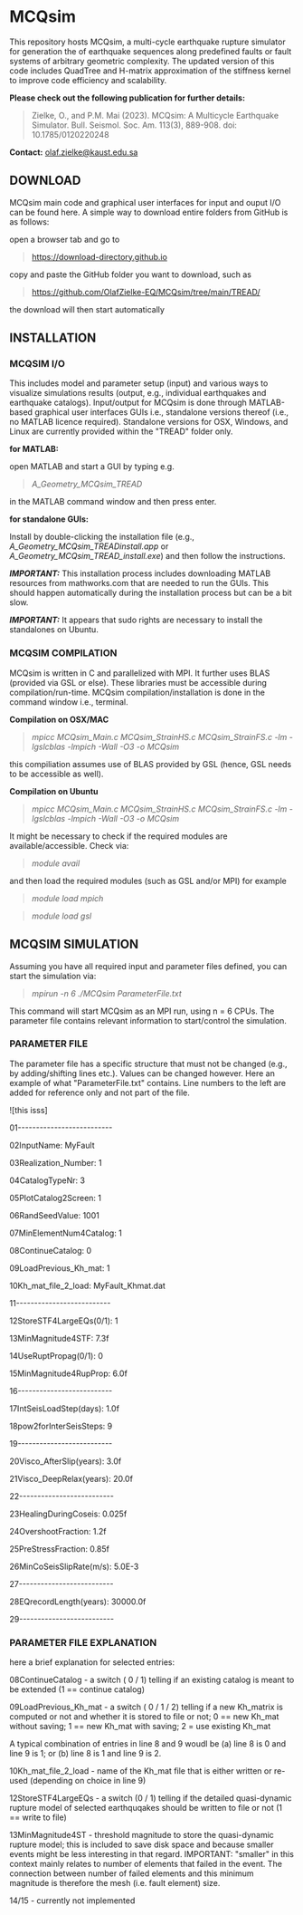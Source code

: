 # MCQsim

This repository hosts MCQsim, a multi-cycle earthquake rupture simulator for generation the of earthquake sequences along predefined faults or fault systems of arbitrary geometric complexity. The updated version of this code includes QuadTree and H-matrix approximation of the stiffness kernel to improve code efficiency and scalability.

**Please check out the following publication for further details:**

> Zielke, O., and P.M. Mai (2023). MCQsim: A Multicycle Earthquake Simulator. Bull. Seismol. Soc. Am. 113(3), 889-908. doi: 10.1785/0120220248

**Contact:** olaf.zielke@kaust.edu.sa



## DOWNLOAD
  MCQsim main code and graphical user interfaces for input and ouput I/O can be found here. A simple way to download entire folders from GitHub is as follows:

  open a browser tab and go to
  
 > https://download-directory.github.io

  copy and paste the GitHub folder you want to download, such as
  
 > https://github.com/OlafZielke-EQ/MCQsim/tree/main/TREAD/
  
  the download will then start automatically



## INSTALLATION
### MCQSIM I/O
  This includes model and parameter setup (input) and various ways to visualize simulations results (output, e.g., individual earthquakes and earthquake catalogs). Input/output for MCQsim is done through MATLAB-based graphical user interfaces GUIs i.e., standalone versions thereof (i.e., no MATLAB licence required). Standalone versions for OSX, Windows, and Linux are currently provided within the "TREAD" folder only.
  
  **for MATLAB:** 
  
  open MATLAB and start a GUI by typing e.g.
  
> _A_Geometry_MCQsim_TREAD_

in the MATLAB command window and then press enter.

 **for standalone GUIs:**
  
  Install by double-clicking the installation file (e.g., _A_Geometry_MCQsim_TREADinstall.app_ or _A_Geometry_MCQsim_TREAD_install.exe_) and then follow the instructions. 
  
  **_IMPORTANT:_** This installation process includes downloading MATLAB resources from mathworks.com that are needed to run the GUIs. This should happen automatically during the installation process but can be a bit slow.
  
  **_IMPORTANT:_** It appears that sudo rights are necessary to install the standalones on Ubuntu.



### MCQSIM COMPILATION
  MCQsim is written in C and parallelized with MPI. It further uses BLAS (provided via GSL or else). These libraries must be accessible during compilation/run-time. MCQsim compilation/installation is done in the command window i.e., terminal.

**Compilation on OSX/MAC**

> _mpicc   MCQsim_Main.c   MCQsim_StrainHS.c   MCQsim_StrainFS.c   -lm  -lgslcblas  -lmpich  -Wall  -O3  -o  MCQsim_

  this compiliation assumes use of BLAS provided by GSL (hence, GSL needs to be accessible as well).

**Compilation on Ubuntu**

 > _mpicc   MCQsim_Main.c   MCQsim_StrainHS.c   MCQsim_StrainFS.c   -lm  -lgslcblas  -lmpich  -Wall  -O3  -o  MCQsim_

  It might be necessary to check if the required modules are available/accessible. Check via:

> _module avail_

  and then load the required modules (such as GSL and/or MPI) for example

> _module load mpich_
  
 > _module load gsl_
  

## MCQSIM SIMULATION
  Assuming you have all required input and parameter files defined, you can start the simulation via:

 > _mpirun -n 6 ./MCQsim ParameterFile.txt_

  This command will start MCQsim as an MPI run, using n = 6 CPUs. The parameter file contains relevant information to start/control the simulation.

### PARAMETER FILE  
  The parameter file has a specific structure that must not be changed (e.g., by adding/shifting lines etc.). Values can be changed however. Here an example of what "ParameterFile.txt" contains. Line numbers to the left are added for reference only and not part of the file.

![this isss]

01--------------------------

02InputName:                     MyFault

03Realization_Number:            1

04CatalogTypeNr:                 3

05PlotCatalog2Screen:            1

06RandSeedValue:                 1001

07MinElementNum4Catalog:         1

08ContinueCatalog:               0

09LoadPrevious_Kh_mat:           1

10Kh_mat_file_2_load:            MyFault_Khmat.dat

11--------------------------

12StoreSTF4LargeEQs(0/1):        1

13MinMagnitude4STF:              7.3f

14UseRuptPropag(0/1):            0

15MinMagnitude4RupProp:          6.0f

16--------------------------

17IntSeisLoadStep(days):         1.0f

18pow2forInterSeisSteps:         9

19--------------------------

20Visco_AfterSlip(years):        3.0f

21Visco_DeepRelax(years):        20.0f

22--------------------------

23HealingDuringCoseis:           0.025f

24OvershootFraction:             1.2f

25PreStressFraction:             0.85f

26MinCoSeisSlipRate(m/s):        5.0E-3

27--------------------------

28EQrecordLength(years):         30000.0f

29--------------------------

### PARAMETER FILE EXPLANATION
here a brief explanation for selected entries:

08ContinueCatalog      - a switch ( 0 / 1) telling if an existing catalog is meant to be extended (1 == continue catalog)

09LoadPrevious_Kh_mat  - a switch ( 0 / 1 / 2) telling if a new Kh_matrix is computed or not and whether it is stored to file or not; 0 == new Kh_mat without saving; 1 == new Kh_mat with saving; 2 = use existing Kh_mat

A typical combination of entries in line 8 and 9 woudl be (a) line 8 is 0 and line 9 is 1; or (b) line 8 is 1 and line 9 is 2.

10Kh_mat_file_2_load   - name of the Kh_mat file that is either written or re-used (depending on choice in line 9)

12StoreSTF4LargeEQs    - a switch (0 / 1) telling if the detailed quasi-dynamic rupture model of selected earthquqakes should be written to file or not (1 == write to file)

13MinMagnitude4ST      - threshold magnitude to store the quasi-dynamic rupture model; this is included to save disk space and because smaller events might be less interesting in that regard. IMPORTANT: "smaller" in this context mainly relates to number of elements that failed in the event. The connection between number of failed elements and this minimum magnitude is therefore the mesh (i.e. fault element) size.

14/15                  - currently not implemented
